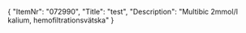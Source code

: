 {
  "ItemNr": "072990",
  "Title": "test",
  "Description": "Multibic 2mmol/l kalium, hemofiltrationsvätska"
}